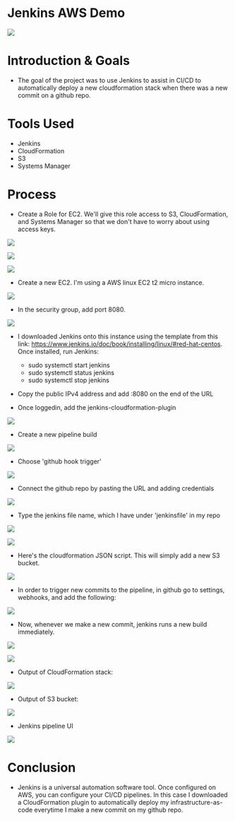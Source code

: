 # Jenkins AWS Demo

![](images/jenkins.PNG)

# Introduction & Goals
- The goal of the project was to use Jenkins to assist in CI/CD to automatically deploy a new cloudformation stack when there was a new commit on a github repo.

# Tools Used
- Jenkins
- CloudFormation
- S3
- Systems Manager

# Process
- Create a Role for EC2. We'll give this role access to S3, CloudFormation, and Systems Manager so that we don't have to worry about using access keys.

![](images/role-1.PNG)

![](images/ssm.PNG)

![](images/ssm-2.PNG)

- Create a new EC2. I'm using a AWS linux EC2 t2 micro instance.

![](images/linux-ec2.PNG)

- In the security group, add port 8080.

![](images/sg.PNG)

- I downloaded Jenkins onto this instance using the template from this link: https://www.jenkins.io/doc/book/installing/linux/#red-hat-centos. Once installed, run Jenkins:
  - sudo systemctl start jenkins
  - sudo systemctl status jenkins
  - sudo systemctl stop jenkins

- Copy the public IPv4 address and add :8080 on the end of the URL

- Once loggedin, add the jenkins-cloudformation-plugin

![](images/plugin.PNG)

- Create a new pipeline build 

![](images/build1.PNG)

- Choose 'github hook trigger'

![](images/hook.PNG)

- Connect the github repo by pasting the URL and adding credentials

![](images/git.PNG)

- Type the jenkins file name, which I have under 'jenkinsfile' in my repo

![](images/jenkinsfile.PNG)

![](images/jenkinsfile-1.PNG)

- Here's the cloudformation JSON script. This will simply add a new S3 bucket.

![](images/cft.PNG)

- In order to trigger new commits to the pipeline, in github go to settings, webhooks, and add the following:

![](images/webhook-1.PNG)


- Now, whenever we make a new commit, jenkins runs a new build immediately. 

![](images/push-1.PNG)

![](images/push-2.PNG)

- Output of CloudFormation stack:

![](images/push-3.PNG)

- Output of S3 bucket:

![](images/push-4.PNG)

- Jenkins pipeline UI

![](images/push-5.PNG)


# Conclusion
- Jenkins is a universal automation software tool. Once configured on AWS, you can configure your CI/CD pipelines. In this case I downloaded a CloudFormation plugin to automatically deploy my infrastructure-as-code everytime I make a new commit on my github repo.
